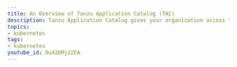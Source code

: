 ```yaml
---
title: An Overview of Tanzu Application Catalog (TAC)
description: Tanzu Application Catalog gives your organization access to the open-source software needed to create successful products and services in the market. And it does this while ensuring that all the software is updated, patched, tested, packaged, and available to developers within your own private repository. It will even build these deployable packages using your own custom “golden image” base OS. 
topics:
- kubernetes
tags:
- kubernetes
youtube_id: Du42DMj22EA
---
```

